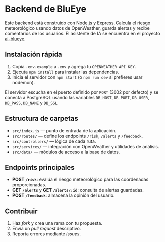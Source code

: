 # Backend de BluEye

Este backend está construido con Node.js y Express. Calcula el riesgo meteorológico usando datos de OpenWeather, guarda alertas y recibe comentarios de los usuarios. El asistente de IA se encuentra en el proyecto [ai-blueye](https://github.com/DiegoCM1/ai-blueye).

## Instalación rápida
1. Copia `.env.example` a `.env` y agrega tu `OPENWEATHER_API_KEY`.
2. Ejecuta `npm install` para instalar las dependencias.
3. Inicia el servidor con `npm start` (o `npm run dev` si prefieres usar nodemon).

El servidor escucha en el puerto definido por `PORT` (3002 por defecto) y se conecta a PostgreSQL usando las variables `DB_HOST`, `DB_PORT`, `DB_USER`, `DB_PASS`, `DB_NAME` y `DB_SSL`.

## Estructura de carpetas
- `src/index.js` — punto de entrada de la aplicación.
- `src/routes/` — define los endpoints `/risk`, `/alerts` y `/feedback`.
- `src/controllers/` — lógica de cada ruta.
- `src/services/` — integración con OpenWeather y utilidades de análisis.
- `src/data/` — módulos de acceso a la base de datos.

## Endpoints principales
- **POST `/risk`**: evalúa el riesgo meteorológico para las coordenadas proporcionadas.
- **GET `/alerts`** y **GET `/alerts/:id`**: consulta de alertas guardadas.
- **POST `/feedback`**: almacena la opinión del usuario.

## Contribuir
1. Haz *fork* y crea una rama con tu propuesta.
2. Envía un *pull request* descriptivo.
3. Reporta errores mediante *issues*.
